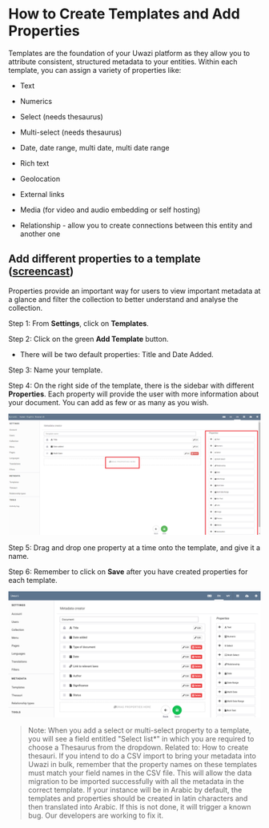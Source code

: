 # How to Create Templates and Add Properties

Templates are the foundation of your Uwazi platform as they allow you to attribute consistent, structured metadata to your entities. Within each template, you can assign a variety of properties like:

- Text

- Numerics

- Select (needs thesaurus)

- Multi-select (needs thesaurus)

- Date, date range, multi date, multi date range

- Rich text

- Geolocation

- External links

- Media (for video and audio embedding or self hosting)

- Relationship - allow you to create connections between this entity and another one

## Add different properties to a template ([screencast](https://drive.google.com/open?id=1pqcKphveaHFJqrrBPT53b2jE5lo75BMf))

Properties provide an important way for users to view important metadata at a glance and filter the collection to better understand and analyse the collection.

Step 1: From **Settings**, click on **Templates**.

Step 2: Click on the green **Add Template** button.

- There will be two default properties: Title and Date Added.

Step 3: Name your template.

Step 4: On the right side of the template, there is the sidebar with different **Properties**. Each property will provide the user with more information about your document. You can add as few or as many as you wish.

![image alt text](images/image_16.png)

Step 5: Drag and drop one property at a time onto the template, and give it a name.

Step 6: Remember to click on **Save** after you have created properties for each template.

![image alt text](images/image_17.png)

> Note: When you add a select or multi-select property to a template, you will see a field entitled "Select list*" in which you are required to choose a Thesaurus from the dropdown. Related to: How to create thesauri.
> If you intend to do a CSV import to bring your metadata into Uwazi in bulk, remember that the property names on these templates must match your field names in the CSV file. This will allow the data migration to be imported successfully with all the metadata in the correct template.
> If your instance will be in Arabic by default, the templates and properties should be created in latin characters and then translated into Arabic. If this is not done, it will trigger a known bug. Our developers are working to fix it.
